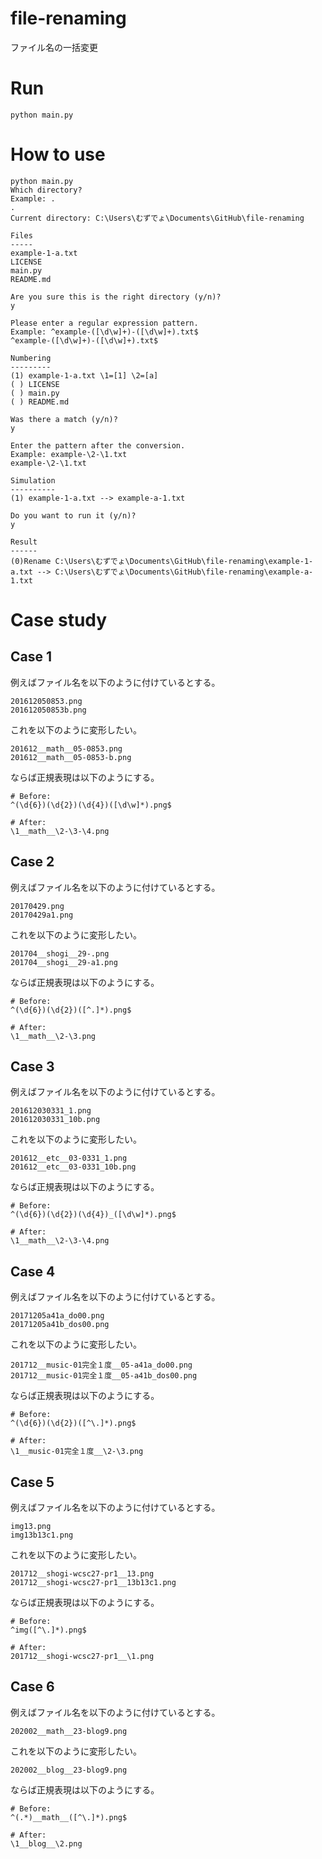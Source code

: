 # file-renaming

ファイル名の一括変更

# Run

```shell
python main.py
```

# How to use

```plaintext
python main.py
Which directory?
Example: .
.
Current directory: C:\Users\むずでょ\Documents\GitHub\file-renaming

Files
-----
example-1-a.txt
LICENSE
main.py
README.md

Are you sure this is the right directory (y/n)?
y

Please enter a regular expression pattern.
Example: ^example-([\d\w]+)-([\d\w]+).txt$
^example-([\d\w]+)-([\d\w]+).txt$

Numbering
---------
(1) example-1-a.txt \1=[1] \2=[a]
( ) LICENSE
( ) main.py
( ) README.md

Was there a match (y/n)?
y

Enter the pattern after the conversion.
Example: example-\2-\1.txt
example-\2-\1.txt

Simulation
----------
(1) example-1-a.txt --> example-a-1.txt

Do you want to run it (y/n)?
y

Result
------
(0)Rename C:\Users\むずでょ\Documents\GitHub\file-renaming\example-1-a.txt --> C:\Users\むずでょ\Documents\GitHub\file-renaming\example-a-1.txt
```

# Case study

## Case 1

例えばファイル名を以下のように付けているとする。  

```plaintext
201612050853.png
201612050853b.png
```

これを以下のように変形したい。  

```plaintext
201612__math__05-0853.png
201612__math__05-0853-b.png
```

ならば正規表現は以下のようにする。  

```plaintext
# Before:
^(\d{6})(\d{2})(\d{4})([\d\w]*).png$

# After:
\1__math__\2-\3-\4.png
```

## Case 2


例えばファイル名を以下のように付けているとする。  

```plaintext
20170429.png
20170429a1.png
```

これを以下のように変形したい。  

```plaintext
201704__shogi__29-.png
201704__shogi__29-a1.png
```

ならば正規表現は以下のようにする。  

```plaintext
# Before:
^(\d{6})(\d{2})([^.]*).png$

# After:
\1__math__\2-\3.png
```

## Case 3

例えばファイル名を以下のように付けているとする。  

```plaintext
201612030331_1.png
201612030331_10b.png
```

これを以下のように変形したい。  

```plaintext
201612__etc__03-0331_1.png
201612__etc__03-0331_10b.png
```

ならば正規表現は以下のようにする。  

```plaintext
# Before:
^(\d{6})(\d{2})(\d{4})_([\d\w]*).png$

# After:
\1__math__\2-\3-\4.png
```

## Case 4

例えばファイル名を以下のように付けているとする。  

```plaintext
20171205a41a_do00.png
20171205a41b_dos00.png
```

これを以下のように変形したい。  

```plaintext
201712__music-01完全１度__05-a41a_do00.png
201712__music-01完全１度__05-a41b_dos00.png
```

ならば正規表現は以下のようにする。  

```plaintext
# Before:
^(\d{6})(\d{2})([^\.]*).png$

# After:
\1__music-01完全１度__\2-\3.png
```

## Case 5

例えばファイル名を以下のように付けているとする。  

```plaintext
img13.png
img13b13c1.png
```

これを以下のように変形したい。  

```plaintext
201712__shogi-wcsc27-pr1__13.png
201712__shogi-wcsc27-pr1__13b13c1.png
```

ならば正規表現は以下のようにする。  

```plaintext
# Before:
^img([^\.]*).png$

# After:
201712__shogi-wcsc27-pr1__\1.png
```

## Case 6

例えばファイル名を以下のように付けているとする。  

```plaintext
202002__math__23-blog9.png
```

これを以下のように変形したい。  

```plaintext
202002__blog__23-blog9.png
```

ならば正規表現は以下のようにする。  

```plaintext
# Before:
^(.*)__math__([^\.]*).png$

# After:
\1__blog__\2.png
```
